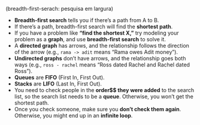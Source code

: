 (breadth-first-serach: pesquisa em largura)

- **Breadth-first search** tells you if there’s a path from A to B.
- If there’s a path, breadth-first search will find the **shortest path**.
- If you have a problem like **“find the shortest X,”** try modeling your problem as a **graph**, and use **breadth-first search** to solve it.
- A **directed graph** has arrows, and the relationship follows the direction of the arrow (e.g., `rama -> adit` means “Rama owes Adit money”).
- **Undirected graphs** don’t have arrows, and the relationship goes both ways (e.g., `ross - rachel` means “Ross dated Rachel and Rachel dated Ross”).
- **Queues** are **FIFO** (First In, First Out).
- **Stacks** are **LIFO** (Last In, First Out).
- You need to check people in the **order$$ they were added** to the search list, so the search list needs to be a **queue**. Otherwise, you won’t get the shortest path.
- Once you check someone, make sure you **don’t check them again**. Otherwise, you might end up in an **infinite loop**.
